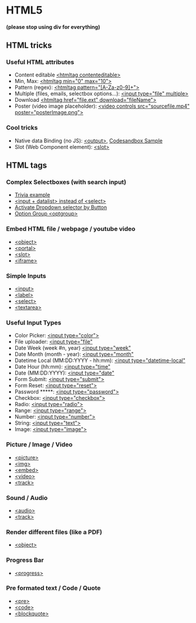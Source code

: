 # HTML5
#### (please stop using div for everything)

## HTML tricks

### Useful HTML attributes

- Content editable [\<htmltag contenteditable>]()
- Min, Max: [\<htmltag min="0" max="10">]()
- Pattern (regex): [\<htmltag pattern="[A-Za-z0-9]+">]()
- Multiple (files, emails, selectbox options...): [\<input type="file" multiple>]()
- Download [\<htmltag href="file.ext" download="fileName">]()
- Poster (video image placeholder): [\<video controls src="sourcefile.mp4" poster="posterImage.png">]()

### Cool tricks

- Native data Binding (no JS): [\<output>](https://developer.mozilla.org/en-US/docs/Web/HTML/Element/output),
[Codesandbox Sample](https://codesandbox.io/s/agitated-lumiere-g401zk?file=/index.html)
- Slot (Web Component element): [\<slot>](https://developer.mozilla.org/en-US/docs/Web/HTML/Element/slot)

## HTML tags


### Complex Selectboxes (with search input)

- [Trivia example](https://stackoverflow.com/questions/18796221/creating-a-select-box-with-a-search-option)
- [\<input + datalist> instead of \<select>](https://github.com/murilloves/Trip-Planner/blob/master/src/components/atoms/selectbox/index.jsx)
- [Activate Dropdown selector by Button](https://www.w3schools.com/howto/tryit.asp?filename=tryhow_css_js_dropdown_filter)
- [Option Group \<optgroup>](https://developer.mozilla.org/en-US/docs/Web/HTML/Element/optgroup)


### Embed HTML file / webpage / youtube video

- [\<object>](https://developer.mozilla.org/en-US/docs/Web/HTML/Element/object)
- [\<portal>](https://developer.mozilla.org/en-US/docs/Web/HTML/Element/portal)
- [\<slot>](https://developer.mozilla.org/en-US/docs/Web/HTML/Element/slot)
- [\<iframe>](https://developer.mozilla.org/en-US/docs/Web/HTML/Element/iframe)


### Simple Inputs

- [\<input>](https://developer.mozilla.org/en-US/docs/Web/HTML/Element/input)
- [\<label>](https://developer.mozilla.org/en-US/docs/Web/HTML/Element/label)
- [\<select>](https://developer.mozilla.org/en-US/docs/Web/HTML/Element/label)
- [\<textarea>](https://developer.mozilla.org/en-US/docs/Web/HTML/Element/textarea)


### Useful Input Types

- Color Picker: [\<input type="color">](https://developer.mozilla.org/en-US/docs/Web/HTML/Element/input/color)
- File uploader: [\<input type="file"](https://developer.mozilla.org/en-US/docs/Web/HTML/Element/input/file)
- Date Week (week #n, year) [\<input type="week"](https://developer.mozilla.org/en-US/docs/Web/HTML/Element/input/week)
- Date Month (month - year): [\<input type="month"](https://developer.mozilla.org/en-US/docs/Web/HTML/Element/input/month)
- Datetime Local (MM:DD:YYYY - hh:mm): [\<input type="datetime-local"](https://developer.mozilla.org/en-US/docs/Web/HTML/Element/input/datetime-local)
- Date Hour (hh:mm): [\<input type="time"](https://developer.mozilla.org/en-US/docs/Web/HTML/Element/input/time)
- Date (MM:DD:YYYY): [\<input type="date"](https://developer.mozilla.org/en-US/docs/Web/HTML/Element/input/date)
- Form Submit: [\<input type="submit">](https://developer.mozilla.org/en-US/docs/Web/HTML/Element/input/submit)
- Form Reset: [\<input type="reset">](https://developer.mozilla.org/en-US/docs/Web/HTML/Element/input/reset)
- Password *****: [\<input type="password">](https://developer.mozilla.org/en-US/docs/Web/HTML/Element/input/password)
- Checkbox: [\<input type="checkbox">](https://developer.mozilla.org/en-US/docs/Web/HTML/Element/input/checkbox)
- Radio: [\<input type="radio">](https://developer.mozilla.org/en-US/docs/Web/HTML/Element/input/radio)
- Range: [\<input type="range">](https://developer.mozilla.org/en-US/docs/Web/HTML/Element/input/range)
- Number: [\<input type="number">](https://developer.mozilla.org/en-US/docs/Web/HTML/Element/input/)
- String: [\<input type="text">](https://developer.mozilla.org/en-US/docs/Web/HTML/Element/input/)
- Image: [\<input type="image">](https://developer.mozilla.org/en-US/docs/Web/HTML/Element/input/image)


### Picture / Image / Video

- [\<picture>](https://developer.mozilla.org/en-US/docs/Web/HTML/Element/picture)
- [\<img>](https://developer.mozilla.org/en-US/docs/Web/HTML/Element/img)
- [\<embed>](https://developer.mozilla.org/en-US/docs/Web/HTML/Element/embed)
- [\<video>](https://developer.mozilla.org/en-US/docs/Web/HTML/Element/video)
- [\<track>](https://developer.mozilla.org/en-US/docs/Web/HTML/Element/track)


### Sound / Audio

- [\<audio>](https://developer.mozilla.org/en-US/docs/Web/HTML/Element/pre)
- [\<track>](https://developer.mozilla.org/en-US/docs/Web/HTML/Element/track)


### Render different files (like a PDF)

- [\<object>](https://developer.mozilla.org/en-US/docs/Web/HTML/Element/object)

### Progress Bar

- [\<progress>](https://developer.mozilla.org/en-US/docs/Web/HTML/Element/progress)

### Pre formated text / Code / Quote

- [\<pre>](https://developer.mozilla.org/en-US/docs/Web/HTML/Element/pre)
- [\<code>](https://developer.mozilla.org/en-US/docs/Web/HTML/Element/code)
- [\<blockquote>](https://developer.mozilla.org/en-US/docs/Web/HTML/Element/blockquote)


